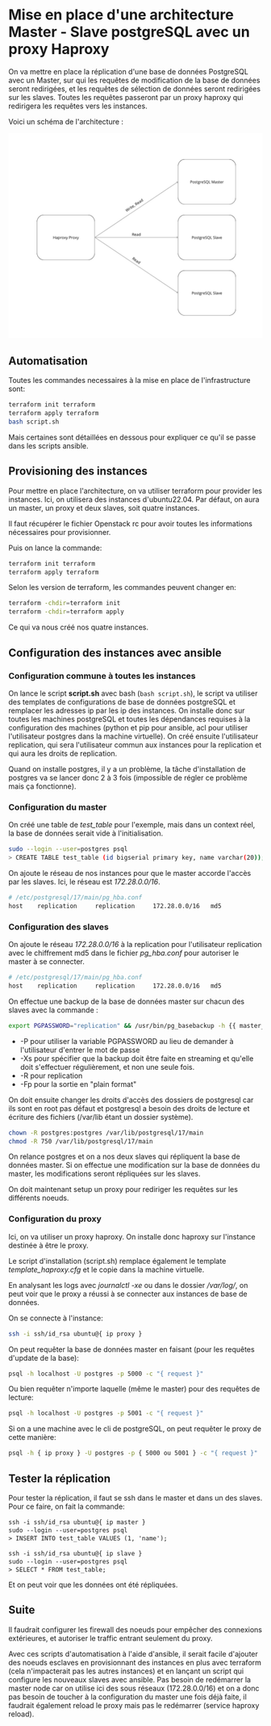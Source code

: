 # Mise en place d'une architecture Master - Slave postgreSQL avec un proxy Haproxy

On va mettre en place la réplication d'une base de données PostgreSQL avec un Master, sur qui les requêtes de modification de la base de données seront redirigées, et les requêtes de sélection de données seront redirigées sur les slaves.
Toutes les requêtes passeront par un proxy haproxy qui redirigera les requêtes vers les instances.

Voici un schéma de l'architecture :

![Architecture](./images/Architecture.png)

## Automatisation

Toutes les commandes necessaires à la mise en place de l'infrastructure sont:
```bash
terraform init terraform
terraform apply terraform
bash script.sh
```
Mais certaines sont détaillées en dessous pour expliquer ce qu'il se passe dans les scripts ansible.

## Provisioning des instances

Pour mettre en place l'architecture, on va utiliser terraform pour provider les instances. Ici, on utilisera des instances d'ubuntu22.04.
Par défaut, on aura un master, un proxy et deux slaves, soit quatre instances.

Il faut récupérer le fichier Openstack rc pour avoir toutes les informations nécessaires pour provisionner.

Puis on lance la commande:
```bash
terraform init terraform
terraform apply terraform
```

Selon les version de terraform, les commandes peuvent changer en:
```bash
terraform -chdir=terraform init
terraform -chdir=terraform apply
```

Ce qui va nous créé nos quatre instances.

## Configuration des instances avec ansible

### Configuration commune à toutes les instances

On lance le script **script.sh** avec bash (`bash script.sh`), le script va utiliser des templates de configurations de base de données postgreSQL et remplacer les adresses ip par les ip des instances.
On installe donc sur toutes les machines postgreSQL et toutes les dépendances requises à la configuration des machines (python et pip pour ansible, acl pour utiliser l'utilisateur postgres dans la machine virtuelle).
On créé ensuite l'utilisateur replication, qui sera l'utilisateur commun aux instances pour la replication et qui aura les droits de replication.

Quand on installe postgres, il y a un problème, la tâche d'installation de postgres va se lancer donc 2 à 3 fois (impossible de régler ce problème mais ça fonctionne).

### Configuration du master

On créé une table de *test_table* pour l'exemple, mais dans un context réel, la base de données serait vide à l'initialisation.
```bash
sudo --login --user=postgres psql
> CREATE TABLE test_table (id bigserial primary key, name varchar(20));
```

On ajoute le réseau de nos instances pour que le master accorde l'accès par les slaves. Ici, le réseau est *172.28.0.0/16*.
```bash
# /etc/postgresql/17/main/pg_hba.conf
host    replication     replication     172.28.0.0/16   md5
```

### Configuration des slaves

On ajoute le réseau *172.28.0.0/16* à la replication pour l'utilisateur replication avec le chiffrement md5 dans le fichier *pg_hba.conf* pour autoriser le master à se connecter.
```bash
# /etc/postgresql/17/main/pg_hba.conf
host    replication     replication     172.28.0.0/16   md5
```

On effectue une backup de la base de données master sur chacun des slaves avec la commande :
```bash
export PGPASSWORD="replication" && /usr/bin/pg_basebackup -h {{ master_ip }} -U replication -p 5432 -D /var/lib/postgresql/17/main -Xs -P -Fp -R
```
- -P pour utiliser la variable PGPASSWORD au lieu de demander à l'utilisateur d'entrer le mot de passe
- -Xs pour spécifier que la backup doit être faite en streaming et qu'elle doit s'effectuer régulièrement, et non une seule fois.
- -R pour replication
- -Fp pour la sortie en "plain format"

On doit ensuite changer les droits d'accès des dossiers de postgresql car ils sont en root pas défaut et postgresql a besoin des droits de lecture et écriture des fichiers (/var/lib étant un dossier système).
```bash
chown -R postgres:postgres /var/lib/postgresql/17/main
chmod -R 750 /var/lib/postgresql/17/main
```
On relance postgres et on a nos deux slaves qui répliquent la base de données master.
Si on effectue une modification sur la base de données du master, les modifications seront répliquées sur les slaves.

On doit maintenant setup un proxy pour rediriger les requêtes sur les différents noeuds.

### Configuration du proxy

Ici, on va utiliser un proxy haproxy.
On installe donc haproxy sur l'instance destinée à être le proxy.

Le script d'installation (script.sh) remplace également le template *template_haproxy.cfg* et le copie dans la machine virtuelle.

En analysant les logs avec *journalctl -xe* ou dans le dossier */var/log/*, on peut voir que le proxy a réussi à se connecter aux instances de base de données.

On se connecte à l'instance:
```bash
ssh -i ssh/id_rsa ubuntu@{ ip proxy }
```

On peut requêter la base de données master en faisant (pour les requêtes d'update de la base):
```bash
psql -h localhost -U postgres -p 5000 -c "{ request }"
```

Ou bien requêter n'importe laquelle (même le master) pour des requêtes de lecture:
```bash
psql -h localhost -U postgres -p 5001 -c "{ request }"
```

Si on a une machine avec le cli de postgreSQL, on peut requêter le proxy de cette manière:
```bash
psql -h { ip proxy } -U postgres -p { 5000 ou 5001 } -c "{ request }"
```

## Tester la réplication

Pour tester la réplication, il faut se ssh dans le master et dans un des slaves. Pour ce faire, on fait la commande:
```
ssh -i ssh/id_rsa ubuntu@{ ip master }
sudo --login --user=postgres psql
> INSERT INTO test_table VALUES (1, 'name');
```
```
ssh -i ssh/id_rsa ubuntu@{ ip slave }
sudo --login --user=postgres psql
> SELECT * FROM test_table;
```

Et on peut voir que les données ont été répliquées.

## Suite

Il faudrait configurer les firewall des noeuds pour empêcher des connexions extérieures, et autoriser le traffic entrant seulement du proxy.

Avec ces scripts d'automatisation à l'aide d'ansible, il serait facile d'ajouter des noeuds esclaves en provisionnant des instances en plus avec terraform (cela n'impacterait pas les autres instances) et en lançant un script qui configure les nouveaux slaves avec ansible. Pas besoin de redémarrer la master node car on utilise ici des sous réseaux (172.28.0.0/16) et on a donc pas besoin de toucher à la configuration du master une fois déjà faite, il faudrait également reload le proxy mais pas le redémarrer (service haproxy reload).
